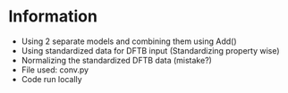 # Information

 - Using 2 separate models and combining them using Add()
 - Using standardized data for DFTB input (Standardizing property wise)
 - Normalizing the standardized DFTB data (mistake?)
 - File used: conv.py
 - Code run locally